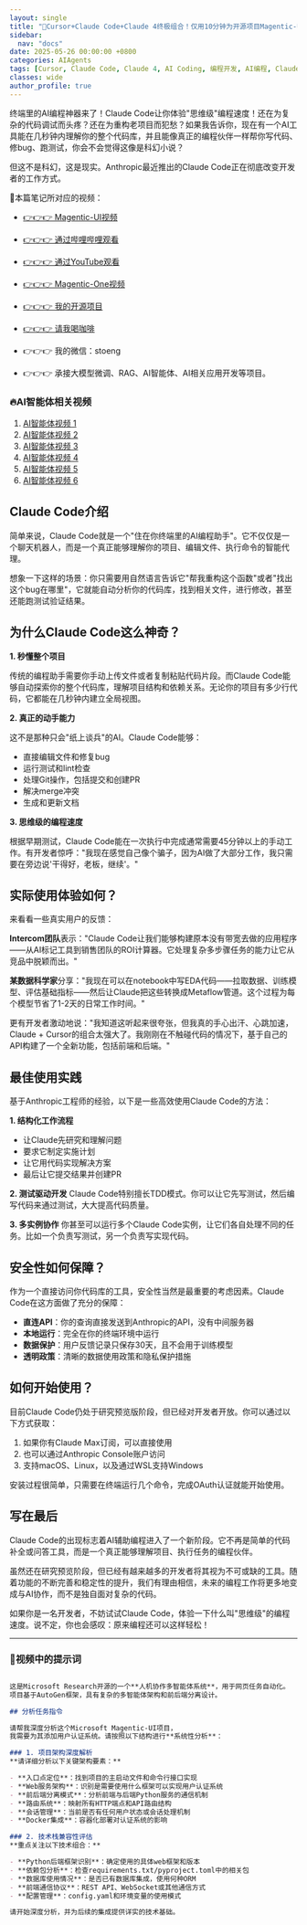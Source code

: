 ```yaml
---
layout: single
title: "🚀Cursor+Claude Code+Claude 4终极组合！仅用10分钟为开源项目Magentic-UI完美集成JWT用户认证系统，编程效率提升300%，告别传统开发模式！小白也能轻松开发商业项目"
sidebar:
  nav: "docs"
date: 2025-05-26 00:00:00 +0800
categories: AIAgents
tags: [Cursor, Claude Code, Claude 4, AI Coding, 编程开发, AI编程, Claude, Magentic-UI, 二次开发, 开源项目]
classes: wide
author_profile: true
---
```


终端里的AI编程神器来了！Claude Code让你体验"思维级"编程速度！还在为复杂的代码调试而头疼？还在为重构老项目而犯愁？如果我告诉你，现在有一个AI工具能在几秒钟内理解你的整个代码库，并且能像真正的编程伙伴一样帮你写代码、修bug、跑测试，你会不会觉得这像是科幻小说？

但这不是科幻，这是现实。Anthropic最近推出的Claude Code正在彻底改变开发者的工作方式。

🚀本篇笔记所对应的视频：

- [👉👉👉 Magentic-UI视频](https://youtu.be/0ubHrQz9PN0)

- [👉👉👉 通过哔哩哔哩观看](https://www.bilibili.com/video/BV1LxjEzKEcG/)
- [👉👉👉 通过YouTube观看](https://youtu.be/SK9JBDyHqiI)
- [👉👉👉 Magentic-One视频](https://youtu.be/QNZZJvGnk80)
- [👉👉👉 我的开源项目](https://github.com/win4r/AISuperDomain)
- [👉👉👉 请我喝咖啡](https://ko-fi.com/aila)
- 👉👉👉 我的微信：stoeng
- 👉👉👉 承接大模型微调、RAG、AI智能体、AI相关应用开发等项目。

### 🔥AI智能体相关视频

1. [AI智能体视频 1](https://youtu.be/vYm0brFoMwA) 
2. [AI智能体视频 2](https://youtu.be/szTXELuaJos)  
3. [AI智能体视频 3](https://youtu.be/szTXELuaJos)  
4. [AI智能体视频 4](https://youtu.be/RxR3x_Uyq4c)  
5. [AI智能体视频 5](https://youtu.be/IrTEDPnEVvU)  
6. [AI智能体视频 6](https://youtu.be/q_IdxUGZsow)  


## Claude Code介绍

简单来说，Claude Code就是一个"住在你终端里的AI编程助手"。它不仅仅是一个聊天机器人，而是一个真正能够理解你的项目、编辑文件、执行命令的智能代理。

想象一下这样的场景：你只需要用自然语言告诉它"帮我重构这个函数"或者"找出这个bug在哪里"，它就能自动分析你的代码库，找到相关文件，进行修改，甚至还能跑测试验证结果。

## 为什么Claude Code这么神奇？

**1. 秒懂整个项目**

传统的编程助手需要你手动上传文件或者复制粘贴代码片段。而Claude Code能够自动探索你的整个代码库，理解项目结构和依赖关系。无论你的项目有多少行代码，它都能在几秒钟内建立全局视图。

**2. 真正的动手能力**

这不是那种只会"纸上谈兵"的AI。Claude Code能够：

- 直接编辑文件和修复bug
- 运行测试和lint检查
- 处理Git操作，包括提交和创建PR
- 解决merge冲突
- 生成和更新文档

**3. 思维级的编程速度**

根据早期测试，Claude Code能在一次执行中完成通常需要45分钟以上的手动工作。有开发者惊呼："我现在感觉自己像个骗子，因为AI做了大部分工作，我只需要在旁边说'干得好，老板，继续'。"

## 实际使用体验如何？

来看看一些真实用户的反馈：

**Intercom团队**表示："Claude Code让我们能够构建原本没有带宽去做的应用程序——从AI标记工具到销售团队的ROI计算器。它处理复杂多步骤任务的能力让它从竞品中脱颖而出。"

**某数据科学家**分享："我现在可以在notebook中写EDA代码——拉取数据、训练模型、评估基础指标——然后让Claude把这些转换成Metaflow管道。这个过程为每个模型节省了1-2天的日常工作时间。"

更有开发者激动地说："我知道这听起来很夸张，但我真的手心出汗、心跳加速，Claude + Cursor的组合太强大了。我刚刚在不触碰代码的情况下，基于自己的API构建了一个全新功能，包括前端和后端。"

## 最佳使用实践

基于Anthropic工程师的经验，以下是一些高效使用Claude Code的方法：

**1. 结构化工作流程**

- 让Claude先研究和理解问题
- 要求它制定实施计划
- 让它用代码实现解决方案
- 最后让它提交结果并创建PR

**2. 测试驱动开发**
Claude Code特别擅长TDD模式。你可以让它先写测试，然后编写代码来通过测试，大大提高代码质量。

**3. 多实例协作**
你甚至可以运行多个Claude Code实例，让它们各自处理不同的任务。比如一个负责写测试，另一个负责写实现代码。

## 安全性如何保障？

作为一个直接访问你代码库的工具，安全性当然是最重要的考虑因素。Claude Code在这方面做了充分的保障：

- **直连API**：你的查询直接发送到Anthropic的API，没有中间服务器
- **本地运行**：完全在你的终端环境中运行
- **数据保护**：用户反馈记录只保存30天，且不会用于训练模型
- **透明政策**：清晰的数据使用政策和隐私保护措施

## 如何开始使用？

目前Claude Code仍处于研究预览版阶段，但已经对开发者开放。你可以通过以下方式获取：

1. 如果你有Claude Max订阅，可以直接使用
2. 也可以通过Anthropic Console账户访问
3. 支持macOS、Linux，以及通过WSL支持Windows

安装过程很简单，只需要在终端运行几个命令，完成OAuth认证就能开始使用。

## 写在最后

Claude Code的出现标志着AI辅助编程进入了一个新阶段。它不再是简单的代码补全或问答工具，而是一个真正能够理解项目、执行任务的编程伙伴。

虽然还在研究预览阶段，但已经有越来越多的开发者将其视为不可或缺的工具。随着功能的不断完善和稳定性的提升，我们有理由相信，未来的编程工作将更多地变成与AI协作，而不是独自面对复杂的代码。

如果你是一名开发者，不妨试试Claude Code，体验一下什么叫"思维级"的编程速度。说不定，你也会感叹：原来编程还可以这样轻松！

---

### 🚀视频中的提示词

```markdown

这是Microsoft Research开源的一个**人机协作多智能体系统**，用于网页任务自动化。
项目基于AutoGen框架，具有复杂的多智能体架构和前后端分离设计。

## 分析任务指令

请帮我深度分析这个Microsoft Magentic-UI项目，
我需要为其添加用户认证系统。请按照以下结构进行**系统性分析**：

### 1. 项目架构深度解析
**请详细分析以下关键架构要素：**

- **入口点定位**：找到项目的主启动文件和命令行接口实现
- **Web服务架构**：识别是需要使用什么框架可以实现用户认证系统
- **前后端分离模式**：分析前端与后端Python服务的通信机制
- **路由系统**：映射所有HTTP端点和API路由结构
- **会话管理**：当前是否有任何用户状态或会话处理机制
- **Docker集成**：容器化部署对认证系统的影响

### 2. 技术栈兼容性评估
**重点关注以下技术组合：**

- **Python后端框架识别**：确定使用的具体web框架和版本
- **依赖包分析**：检查requirements.txt/pyproject.toml中的相关包
- **数据库使用情况**：是否已有数据库集成，使用何种ORM
- **前端通信协议**：REST API、WebSocket或其他通信方式
- **配置管理**：config.yaml和环境变量的使用模式

请开始深度分析，并为后续的集成提供详实的技术基础。
```